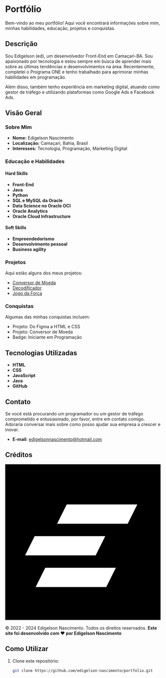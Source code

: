 # Portfólio

Bem-vindo ao meu portfólio! Aqui você encontrará informações sobre mim, minhas habilidades, educação, projetos e conquistas.

## Descrição

Sou Edigelson (ed), um desenvolvedor Front-End em Camaçari-BA. Sou apaixonado por tecnologia e estou sempre em busca de aprender mais sobre as últimas tendências e desenvolvimentos na área. Recentemente, completei o Programa ONE e tenho trabalhado para aprimorar minhas habilidades em programação.

Além disso, também tenho experiência em marketing digital, atuando como gestor de tráfego e utilizando plataformas como Google Ads e Facebook Ads.

## Visão Geral

### Sobre Mim
- **Nome:** Edigelson Nascimento
- **Localização:** Camaçari, Bahia, Brasil
- **Interesses:** Tecnologia, Programação, Marketing Digital

### Educação e Habilidades

#### Hard Skills
- **Front-End**
- **Java**
- **Python**
- **SQL e MySQL da Oracle**
- **Data Science no Oracle OCI**
- **Oracle Analytics**
- **Oracle Cloud Infrastructure**

#### Soft Skills
- **Empreendedorismo**
- **Desenvolvimento pessoal**
- **Business agility**

### Projetos
Aqui estão alguns dos meus projetos:
- [Conversor de Moeda](https://edigelson-nascimento.github.io/conversordemoeda)
- [Decodificador](https://edigelson-nascimento.github.io/decodificador)
- [Jogo da Forca](https://edigelson-nascimento.github.io/jogodaforca)

### Conquistas
Algumas das minhas conquistas incluem:
- Projeto: Do Figma a HTML e CSS
- Projeto: Conversor de Moeda
- Badge: Iniciante em Programação

## Tecnologias Utilizadas
- **HTML**
- **CSS**
- **JavaScript**
- **Java**
- **GitHub**

## Contato
Se você está procurando um programador ou um gestor de tráfego comprometido e entusiasmado, por favor, entre em contato comigo. Adoraria conversar mais sobre como posso ajudar sua empresa a crescer e inovar.

- **E-mail:** edigelsonnascimento@hotmail.com

## Créditos
![Logo](./img/logo.png)

&copy; 2022 - 2024 Edigelson Nascimento. Todos os direitos reservados. **Este site foi desenvolvido com ❤️ por Edigelson Nascimento**

## Como Utilizar

1. Clone este repositório:
   ```bash
   git clone https://github.com/edigelson-nascimento/portfolio.git